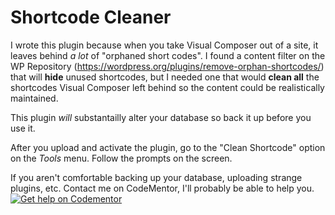 # Shortcode Cleaner
I wrote this plugin because when you take Visual Composer out of a site, it leaves behind *a lot* of "orphaned short codes".  I found a content filter on the WP Repository (https://wordpress.org/plugins/remove-orphan-shortcodes/) that will **hide** unused shortcodes, but I needed one that would **clean all** the shortcodes Visual Composer left behind so the content could be realistically maintained.

This plugin *will* substantailly alter your database so back it up before you use it.  

After you upload and activate the plugin, go to the "Clean Shortcode" option on the *Tools* menu.  Follow the prompts on the screen.

If you aren't comfortable backing up your database, uploading strange plugins, etc.  Contact me on CodeMentor, I'll probably be able to help you. [![Get help on Codementor](https://cdn.codementor.io/badges/get_help_github.svg)](https://www.codementor.io/davidbrumbaugh?utm_source=github&utm_medium=button&utm_term=davidbrumbaugh&utm_campaign=github)

